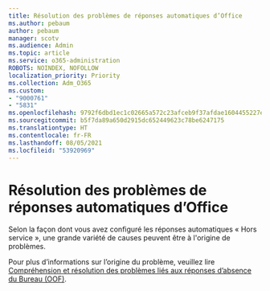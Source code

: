 ```yaml
---
title: Résolution des problèmes de réponses automatiques d’Office
ms.author: pebaum
author: pebaum
manager: scotv
ms.audience: Admin
ms.topic: article
ms.service: o365-administration
ROBOTS: NOINDEX, NOFOLLOW
localization_priority: Priority
ms.collection: Adm_O365
ms.custom:
- "9000761"
- "5831"
ms.openlocfilehash: 9792f6dbd1ec1c02665a572c23afceb9f37afdae1604455227ebddb1fb8c51a8
ms.sourcegitcommit: b5f7da89a650d2915dc652449623c78be6247175
ms.translationtype: HT
ms.contentlocale: fr-FR
ms.lasthandoff: 08/05/2021
ms.locfileid: "53920969"
---
```

# <a name="troubleshooting-out-of-office-automatic-replies"></a>Résolution des problèmes de réponses automatiques d’Office

Selon la façon dont vous avez configuré les réponses automatiques « Hors service », une grande variété de causes peuvent être à l'origine de problèmes.

Pour plus d’informations sur l’origine du problème, veuillez lire [Compréhension et résolution des problèmes liés aux réponses d’absence du Bureau (OOF)](/exchange/troubleshoot/email-delivery/understand-troubleshoot-oof-replies).